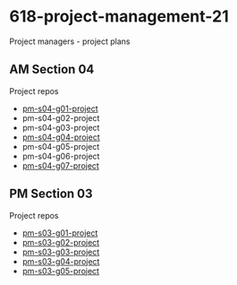 # 618-project-management-21

Project managers - project plans

## AM Section 04

Project repos

- [pm-s04-g01-project]()
- pm-s04-g02-project
- pm-s04-g03-project
- [pm-s04-g04-project](https://github.com/pramod096/pm-s04-g04-project)
- pm-s04-g05-project
- pm-s04-g06-project
- [pm-s04-g07-project](https://github.com/Rohitreddz/pm-s04-g07-project)

## PM Section 03

Project repos

- [pm-s03-g01-project](https://github.com/giridhar196/pm-s03-g01-project)
- [pm-s03-g02-project](https://github.com/akhilmallepally/pm-s03-g02-project)
- [pm-s03-g03-project](https://github.com/VenkatGadde9999/pm-s03-g03-project)
- [pm-s03-g04-project](https://github.com/saimanideepallu/pm-s03-g04-project)
- [pm-s03-g05-project](https://github.com/GUNDAANUTEJ/pm-s03-g05-project)
